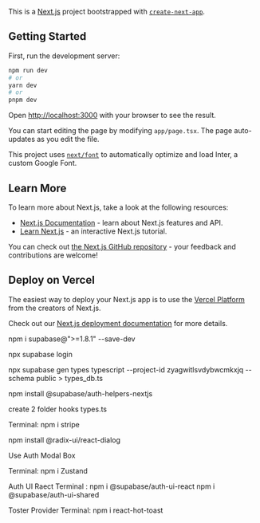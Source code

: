 This is a [Next.js](https://nextjs.org/) project bootstrapped with [`create-next-app`](https://github.com/vercel/next.js/tree/canary/packages/create-next-app).

## Getting Started

First, run the development server:

```bash
npm run dev
# or
yarn dev
# or
pnpm dev
```

Open [http://localhost:3000](http://localhost:3000) with your browser to see the result.

You can start editing the page by modifying `app/page.tsx`. The page auto-updates as you edit the file.

This project uses [`next/font`](https://nextjs.org/docs/basic-features/font-optimization) to automatically optimize and load Inter, a custom Google Font.

## Learn More

To learn more about Next.js, take a look at the following resources:

- [Next.js Documentation](https://nextjs.org/docs) - learn about Next.js features and API.
- [Learn Next.js](https://nextjs.org/learn) - an interactive Next.js tutorial.

You can check out [the Next.js GitHub repository](https://github.com/vercel/next.js/) - your feedback and contributions are welcome!

## Deploy on Vercel

The easiest way to deploy your Next.js app is to use the [Vercel Platform](https://vercel.com/new?utm_medium=default-template&filter=next.js&utm_source=create-next-app&utm_campaign=create-next-app-readme) from the creators of Next.js.

Check out our [Next.js deployment documentation](https://nextjs.org/docs/deployment) for more details.



npm i supabase@">=1.8.1" --save-dev

npx supabase login

npx supabase gen types typescript --project-id zyagwitlsvdybwcmkxjq --schema public > types_db.ts



npm install @supabase/auth-helpers-nextjs




create 2 folder 
hooks
types.ts 

Terminal: 
npm i stripe



<!-- Radix -->

npm install @radix-ui/react-dialog 


Use Auth  Modal Box 

Terminal: 
npm i Zustand 



Auth UI Raect 
Terminal :
npm i @supabase/auth-ui-react
npm i @supabase/auth-ui-shared

Toster Provider 
Terminal: 
npm i react-hot-toast 
